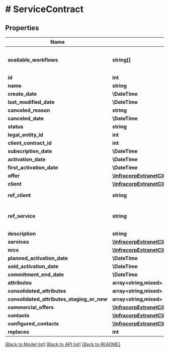 # # ServiceContract

## Properties

Name | Type | Description | Notes
------------ | ------------- | ------------- | -------------
**available_workflows** | **string[]** | liste des processus disponible pour l&#39;objet | [optional]
**id** | **int** |  | [optional]
**name** | **string** |  | [optional]
**create_date** | **\DateTime** |  | [optional]
**last_modified_date** | **\DateTime** |  | [optional]
**canceled_reason** | **string** |  | [optional]
**canceled_date** | **\DateTime** |  | [optional]
**status** | **string** |  | [optional]
**legal_entity_id** | **int** |  | [optional]
**client_contract_id** | **int** |  | [optional]
**subscription_date** | **\DateTime** |  | [optional]
**activation_date** | **\DateTime** |  | [optional]
**first_activation_date** | **\DateTime** |  | [optional]
**offer** | [**\InfracorpExtranetClient\Model\Offer**](Offer.md) |  | [optional]
**client** | [**\InfracorpExtranetClient\Model\ClientLegalEntity**](ClientLegalEntity.md) |  | [optional]
**ref_client** | **string** | ref set by customer | [optional]
**ref_service** | **string** | ref used by Prizz Telecom NOC | [optional]
**description** | **string** |  | [optional]
**services** | [**\InfracorpExtranetClient\Model\Service[]**](Service.md) |  | [optional]
**nrcs** | [**\InfracorpExtranetClient\Model\ServiceContractNrc[]**](ServiceContractNrc.md) |  | [optional]
**planned_activation_date** | **\DateTime** |  | [optional]
**sold_activation_date** | **\DateTime** |  | [optional]
**commitment_end_date** | **\DateTime** |  | [optional]
**attributes** | **array<string,mixed>** |  | [optional]
**consolidated_attributes** | **array<string,mixed>** |  | [optional]
**consolidated_attributes_staging_or_new** | **array<string,mixed>** |  | [optional]
**commercial_offers** | [**\InfracorpExtranetClient\Model\ServiceContractCommercialOffersInner[]**](ServiceContractCommercialOffersInner.md) |  | [optional]
**contacts** | [**\InfracorpExtranetClient\Model\Contact[]**](Contact.md) |  | [optional]
**configured_contacts** | [**\InfracorpExtranetClient\Model\TypedContact[]**](TypedContact.md) |  | [optional]
**replaces** | **int** |  | [optional]

[[Back to Model list]](../../README.md#models) [[Back to API list]](../../README.md#endpoints) [[Back to README]](../../README.md)
